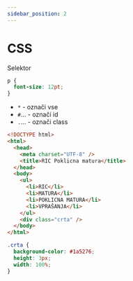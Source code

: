 ```yaml
---
sidebar_position: 2
---
```


# CSS

Selektor

```css
p {
  font-size: 12pt;
}
```

- `*` - označi vse
- `#`... - označi id
- `.`... - označi class

```html
<!DOCTYPE html>
<html>
  <head>
    <meta charset="UTF-8" />
    <title>RIC Poklicna matura</title>
  </head>
  <body>
    <ul>
      <li>RIC</li>
      <li>MATURA</li>
      <li>POKLICNA MATURA</li>
      <li>VPRAŠANJA</li>
    </ul>
    <div class="crta" />
  </body>
</html>
```

```css
.crta {
  background-color: #1a5276;
  height: 3px;
  width: 100%;
}
```

